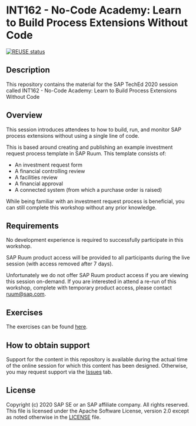 # INT162 - No-Code Academy: Learn to Build Process Extensions Without Code

[![REUSE status](https://api.reuse.software/badge/github.com/SAP-samples/teched2020-INT162)](https://api.reuse.software/info/github.com/SAP-samples/teched2020-INT162)

## Description

This repository contains the material for the SAP TechEd 2020 session called INT162 - No-Code Academy: Learn to Build Process Extensions Without Code

## Overview

This session introduces attendees to how to build, run, and monitor SAP process extensions without using a single line of code. 

This is based around creating and publishing an example investment request process template in SAP Ruum. This template consists of:
- An investment request form
- A financial controlling review
- A facilities review
- A financial approval 
- A connected system (from which a purchase order is raised)

While being familiar with an investment request process is beneficial, you can still complete this workshop without any prior knowledge.

## Requirements

No development experience is required to successfully participate in this workshop.

SAP Ruum product access will be provided to all participants during the live session (with access removed after 7 days). 

Unfortunately we do not offer SAP Ruum product access if you are viewing this session on-demand. If you are interested in attend a re-run of this workshop, complete with temporary product access, please contact ruum@sap.com. 

## Exercises

The exercises can be found [here](INT162%20-%20No-Code%20Academy%20Exercises.pdf).

## How to obtain support

Support for the content in this repository is available during the actual time of the online session for which this content has been designed. Otherwise, you may request support via the [Issues](../../issues) tab.

## License
Copyright (c) 2020 SAP SE or an SAP affiliate company. All rights reserved. This file is licensed under the Apache Software License, version 2.0 except as noted otherwise in the [LICENSE](LICENSES/Apache-2.0.txt) file.

